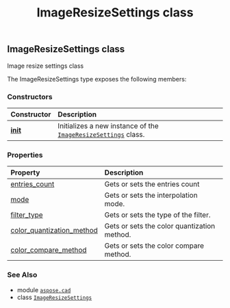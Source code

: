 ﻿---
title: ImageResizeSettings class
second_title: Aspose.CAD for Python via .NET API References
description: 
type: docs
weight: 300
url: /python-net/aspose.cad/imageresizesettings/
is_root: false
---

## ImageResizeSettings class

Image resize settings class



The ImageResizeSettings type exposes the following members:

### Constructors
| Constructor | Description |
| :- | :- |
| [__init__](/cad/python-net/aspose.cad/imageresizesettings/__init__/#) | Initializes a new instance of the [`ImageResizeSettings`](/cad/python-net/aspose.cad/imageresizesettings) class. |


### Properties
| Property | Description |
| :- | :- |
| [entries_count](/cad/python-net/aspose.cad/imageresizesettings/entries_count) | Gets or sets the entries count |
| [mode](/cad/python-net/aspose.cad/imageresizesettings/mode) | Gets or sets the interpolation mode. |
| [filter_type](/cad/python-net/aspose.cad/imageresizesettings/filter_type) | Gets or sets the type of the filter. |
| [color_quantization_method](/cad/python-net/aspose.cad/imageresizesettings/color_quantization_method) | Gets or sets the color quantization method. |
| [color_compare_method](/cad/python-net/aspose.cad/imageresizesettings/color_compare_method) | Gets or sets the color compare method. |



### See Also
* module [`aspose.cad`](..)
* class [`ImageResizeSettings`](/cad/python-net/aspose.cad/imageresizesettings)
